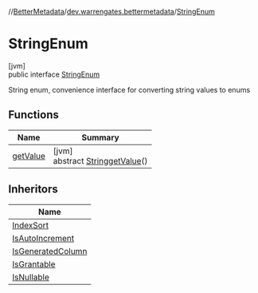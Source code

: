 //[BetterMetadata](../../../index.md)/[dev.warrengates.bettermetadata](../index.md)/[StringEnum](index.md)

# StringEnum

[jvm]\
public interface [StringEnum](index.md)

String enum, convenience interface for converting string values to enums

## Functions

| Name | Summary |
|---|---|
| [getValue](get-value.md) | [jvm]<br>abstract [String](https://docs.oracle.com/javase/8/docs/api/java/lang/String.html)[getValue](get-value.md)() |

## Inheritors

| Name |
|---|
| [IndexSort](../-index-sort/index.md) |
| [IsAutoIncrement](../-is-auto-increment/index.md) |
| [IsGeneratedColumn](../-is-generated-column/index.md) |
| [IsGrantable](../-is-grantable/index.md) |
| [IsNullable](../-is-nullable/index.md) |
